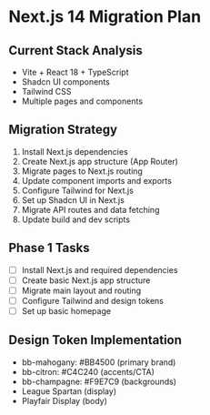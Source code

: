 # Next.js 14 Migration Plan

## Current Stack Analysis
- Vite + React 18 + TypeScript
- Shadcn UI components
- Tailwind CSS
- Multiple pages and components

## Migration Strategy
1. Install Next.js dependencies
2. Create Next.js app structure (App Router)
3. Migrate pages to Next.js routing
4. Update component imports and exports
5. Configure Tailwind for Next.js
6. Set up Shadcn UI in Next.js
7. Migrate API routes and data fetching
8. Update build and dev scripts

## Phase 1 Tasks
- [ ] Install Next.js and required dependencies
- [ ] Create basic Next.js app structure
- [ ] Migrate main layout and routing
- [ ] Configure Tailwind and design tokens
- [ ] Set up basic homepage

## Design Token Implementation
- bb-mahogany: #BB4500 (primary brand)
- bb-citron: #C4C240 (accents/CTA)  
- bb-champagne: #F9E7C9 (backgrounds)
- League Spartan (display)
- Playfair Display (body)

